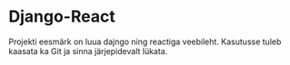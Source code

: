 # Django-React
Projekti eesmärk on luua dajngo ning reactiga veebileht. Kasutusse tuleb kaasata ka Git ja sinna järjepidevalt lükata.